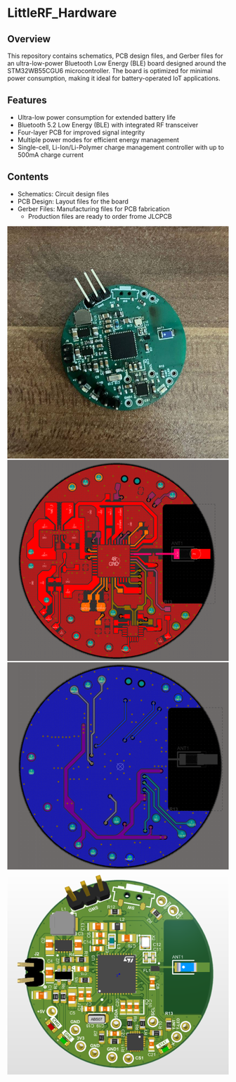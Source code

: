 # LittleRF_Hardware

## Overview
This repository contains schematics, PCB design files, and Gerber files for an ultra-low-power Bluetooth Low Energy (BLE) board designed around the STM32WB55CGU6 microcontroller. The board is optimized for minimal power consumption, making it ideal for battery-operated IoT applications.

## Features
- Ultra-low power consumption for extended battery life
- Bluetooth 5.2 Low Energy (BLE) with integrated RF transceiver
- Four-layer PCB for improved signal integrity
- Multiple power modes for efficient energy management
- Single-cell, Li-Ion/Li-Polymer charge management controller with up to 500mA charge current

## Contents
- Schematics: Circuit design files
- PCB Design: Layout files for the board
- Gerber Files: Manufacturing files for PCB fabrication
    - Production files are ready to order frome JLCPCB

<img src="resources/littleRF.jpg" alt="LittleRF" width="800">
<br>
<img src="resources/top.png" alt="Top Layer" width="800">
<br>
<img src="resources/bottom.png" alt="BottomTop Layer" width="800">
<br>
<img src="resources/3d.png" alt="3D" width="800">
